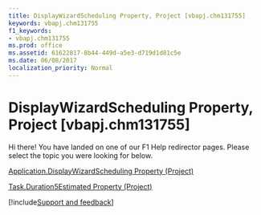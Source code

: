 ```yaml
---
title: DisplayWizardScheduling Property, Project [vbapj.chm131755]
keywords: vbapj.chm131755
f1_keywords:
- vbapj.chm131755
ms.prod: office
ms.assetid: 61622817-8b44-449d-a5e3-d719d1d81c5e
ms.date: 06/08/2017
localization_priority: Normal
---
```



# DisplayWizardScheduling Property, Project [vbapj.chm131755]

Hi there! You have landed on one of our F1 Help redirector pages. Please select the topic you were looking for below.

[Application.DisplayWizardScheduling Property (Project)](https://msdn.microsoft.com/library/abcd5660-1eef-d53b-548f-6ead0c57f836%28Office.15%29.aspx)

[Task.Duration5Estimated Property (Project)](https://msdn.microsoft.com/library/620fc5fd-1589-1a67-3f3c-c8c6f6d57c39%28Office.15%29.aspx)

[!include[Support and feedback](~/includes/feedback-boilerplate.md)]